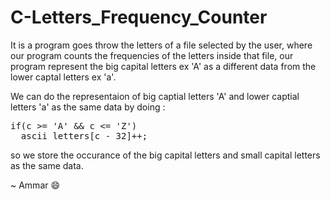 <h1>C-Letters_Frequency_Counter</h1>
<p>It is a program goes throw the letters of a file selected by the user, where our program counts the frequencies of the letters inside that file, our program represent the big capital
letters ex 'A' as a different data from the lower captal letters ex 'a'.</p>
<p>We can do the representaion of big captial letters 'A' and lower captial letters 'a' as the same data by doing : <br>
<pre>
if(c >= 'A' && c <= 'Z')
  ascii_letters[c - 32]++;
</pre>

so we store the occurance of the big capital letters and small capital letters as the same data.</p>
<p>~ Ammar &#128516;</p>

